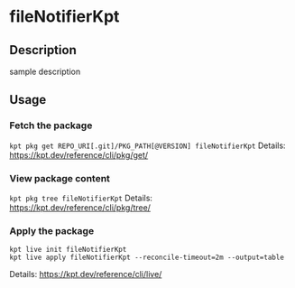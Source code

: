 # fileNotifierKpt

## Description
sample description

## Usage

### Fetch the package
`kpt pkg get REPO_URI[.git]/PKG_PATH[@VERSION] fileNotifierKpt`
Details: https://kpt.dev/reference/cli/pkg/get/

### View package content
`kpt pkg tree fileNotifierKpt`
Details: https://kpt.dev/reference/cli/pkg/tree/

### Apply the package
```
kpt live init fileNotifierKpt
kpt live apply fileNotifierKpt --reconcile-timeout=2m --output=table
```
Details: https://kpt.dev/reference/cli/live/
